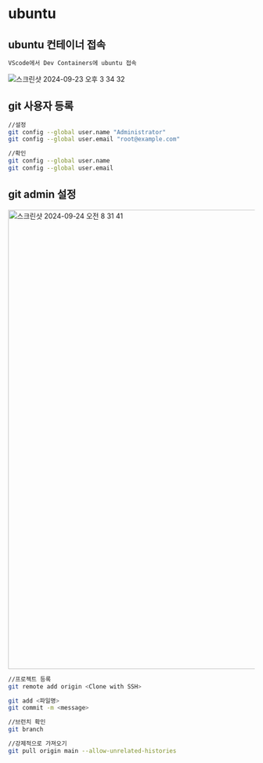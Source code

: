 # ubuntu

## ubuntu 컨테이너 접속
```bash
VScode에서 Dev Containers에 ubuntu 접속
```
![스크린샷 2024-09-23 오후 3 34 32](https://github.com/user-attachments/assets/423fa480-eaf4-4445-a3e9-4c76d0f42a3f)


## git 사용자 등록
```bash
//설정
git config --global user.name "Administrator"
git config --global user.email "root@example.com"

//확인
git config --global user.name
git config --global user.email
```
## git admin 설정
<img width="936" alt="스크린샷 2024-09-24 오전 8 31 41" src="https://github.com/user-attachments/assets/21296b5e-c566-4693-9fa8-79f3da41a783">

```bash
//프로젝트 등록
git remote add origin <Clone with SSH>

git add <파일명>
git commit -m <message>

//브런치 확인
git branch

//강제적으로 가져오기 
git pull origin main --allow-unrelated-histories
```
